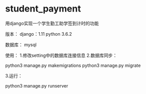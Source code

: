 # student_payment
用django实现一个学生勤工助学签到计时的功能

版本：
django：1.11
python 3.6.2

数据库：
mysql

使用：
1.修改setting中的数据库连接信息
2.数据库同步：

python3 manage.py makemigrations
python3 manage.py migrate

3.运行：

python3 manage.py runserver
